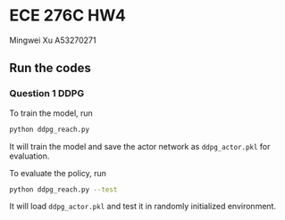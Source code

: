 # ECE 276C HW4

Mingwei Xu A53270271

## Run the codes

### Question 1 DDPG

To train the model, run

```bash
python ddpg_reach.py
```

It will train the model and save the actor network as `ddpg_actor.pkl` for evaluation.

To evaluate the policy, run

```bash
python ddpg_reach.py --test
```

It will load `ddpg_actor.pkl` and test it in randomly initialized environment.